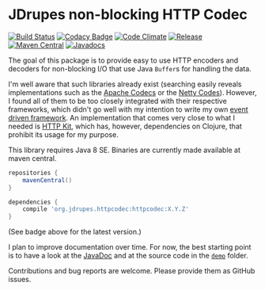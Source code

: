 JDrupes non-blocking HTTP Codec
===============================

[![Build Status](https://travis-ci.org/mnlipp/jdrupes-httpcodec.svg?branch=master)](https://travis-ci.org/mnlipp/jdrupes-httpcodec) 
[![Codacy Badge](https://api.codacy.com/project/badge/Grade/0d9e648d1d904ec6a1f0ca713ca30c5c)](https://www.codacy.com/app/mnlipp/jdrupes-httpcodec?utm_source=github.com&amp;utm_medium=referral&amp;utm_content=mnlipp/jdrupes-httpcodec&amp;utm_campaign=Badge_Grade)
[![Code Climate](https://lima.codeclimate.com/github/mnlipp/jdrupes-httpcodec/badges/gpa.svg)](https://lima.codeclimate.com/github/mnlipp/jdrupes-httpcodec)
[![Release](https://jitpack.io/v/mnlipp/jdrupes-httpcodec.svg)](https://jitpack.io/#mnlipp/jdrupes-httpcodec)
[![Maven Central](https://img.shields.io/maven-central/v/org.jdrupes.httpcodec/httpcodec.svg)](http://search.maven.org/#search%7Cga%7C1%7Cg%3A%22org.jdrupes.httpcodec%22)
[![Javadocs](https://www.javadoc.io/badge/org.jdrupes.httpcodec/httpcodec.svg)](https://www.javadoc.io/doc/org.jdrupes.httpcodec/httpcodec)

The goal of this package is to provide easy to use HTTP 
encoders and decoders for non-blocking I/O
that use Java `Buffer`s for handling the data.

I'm well aware that such libraries already exist (searching easily reveals
implementations such as the 
[Apache Codecs](https://hc.apache.org/httpcomponents-core-ga/httpcore-nio/apidocs/org/apache/http/impl/nio/codecs/package-summary.html) 
or the 
[Netty Codes](http://netty.io/4.0/api/io/netty/handler/codec/http/package-summary.html)).
However, I found all of them to be too closely integrated with their respective
frameworks, which didn't go well with my intention to write my own
[event driven framework](http://mnlipp.github.io/jgrapes/). 
An implementation that comes very close to what I needed is 
[HTTP Kit](https://github.com/http-kit/http-kit), which has, however,
dependencies on Clojure, that prohibit its usage for my purpose.

This library requires Java 8 SE. Binaries are currently made
available at maven central.

```gradle
repositories {
	mavenCentral()
}

dependencies {
	compile 'org.jdrupes.httpcodec:httpcodec:X.Y.Z'
}
```

(See badge above for the latest version.) 

I plan to improve documentation over time. For now, the best starting
point is to have a look at the 
[JavaDoc](https://www.javadoc.io/doc/org.jdrupes.httpcodec/httpcodec/) 
and at the source code in the 
[`demo`](https://github.com/mnlipp/jdrupes-httpcodec/tree/master/demo/org/jdrupes/httpcodec/demo) folder.

Contributions and bug reports are welcome. Please provide them as
GitHub issues.
